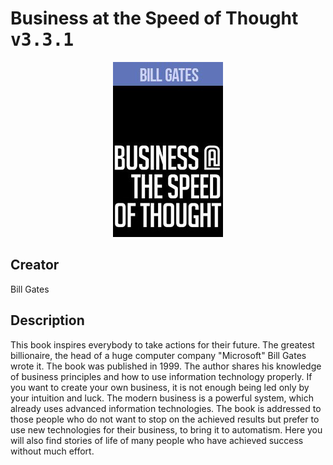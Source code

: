 
# Business at the Speed of Thought <kbd>v3.3.1</kbd>

<center>
  <img src="./cover-1024.jpg"/>
</center>

## Creator
Bill Gates

## Description
<p>This book inspires everybody to take actions for their future. The greatest billionaire, the head of a huge computer company "Microsoft" Bill Gates wrote it. The book was published in 1999. The author shares his knowledge of business principles and how to use information technology properly. If you want to create your own business, it is not enough being led only by your intuition and luck. The modern business is a powerful system, which already uses advanced information technologies. The book is addressed to those people who do not want to stop on the achieved results but prefer to use new technologies for their business, to bring it to automatism. Here you will also find stories of life of many people who have achieved success without much effort.  </p>
